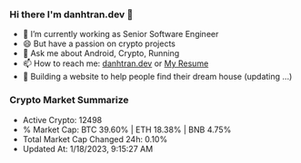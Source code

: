 ### Hi there I'm danhtran.dev 👋

- 🔭 I’m currently working as Senior Software Engineer
- 😄 But have a passion on crypto projects
- 💬 Ask me about Android, Crypto, Running 
- 📫 How to reach me: <a href="https://danhtran.dev" target="_blank">danhtran.dev</a> or <a href="Dan-Resume.pdf" target="_blank">My Resume</a>
- 🌱 Building a website to help people find their dream house (updating ...)

### Crypto Market Summarize
- Active Crypto: 12498
- % Market Cap: BTC 39.60% | ETH 18.38% | BNB 4.75%
- Total Market Cap Changed 24h: 0.10%
- Updated At: 1/18/2023, 9:15:27 AM

